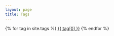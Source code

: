 ```yaml
---
layout: page
title: Tags
---
```


{% for tag in site.tags %}
  <a href="/tag/{{ tag[0] }}">{{ tag[0] }}</a>
{% endfor %}

